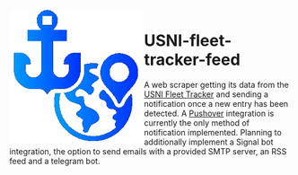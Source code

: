 <img align="left" width="240" height="240" src="https://github.com/LightningV1p3r/assets/blob/main/usni-fleet-tracker-feed/logo.png">
  
# USNI-fleet-tracker-feed 

A web scraper getting its data from the [USNI Fleet Tracker](https://news.usni.org/category/fleet-tracker) and sending a notification once a new entry has been detected. A [Pushover](https://pushover.net) integration is currently the only method of notification implemented. Planning to additionally implement a Signal bot integration, the option to send emails with a provided SMTP server, an RSS feed and a telegram bot.
